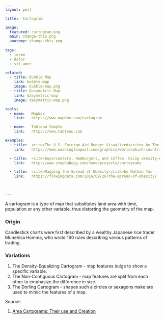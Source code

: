 ```yaml
---
layout: post

title:  Cartogram

image:
  featured: cartogram.png
  main: change-this.png
  anatomy: change-this.png
  
tags:
  - lorem
  - dolor
  - sit-amet

related:
  - title: Bubble Map
    link: bubble-map
    image: bubble-map.png
  - title: Dasymetric Map
    link: dasymetric-map
    image: dasymetric-map.png

tools:
  - name:   Mapbox
    link:   https://www.mapbox.com/cartogram

  - name:   Tableau Sample
    link:   https://www.tableau.com

examples:
  - title:  <cite>The U.S. Foreign Aid Budget Visualized</cite> by The Washington Post
    link:   https://www.washingtonpost.com/graphics/world/which-countries-get-the-most-foreign-aid/

  - title:  <cite>Supercenters, Hamburgers, and Coffee. Using density-equalizing cartograms to display the distribution of Walmarts, McDonalds, and Starbucks in the US</cite>by Steph Abegg
    link:   http://www.stephabegg.com/home/projects/cartograms

  - title:  <cite>Mapping the Spread of Obesity</cite>by Nathan Yau
    link:   https://flowingdata.com/2016/09/26/the-spread-of-obesity/
    
    

---
```


A cartogram is a type of map that substitutes land area with time, population or any other variable, thus distorting the geometry of the map.

<!--more-->

### Origin
Candlestick charts were first described by a wealthy Japanese rice trader Munehisa Homma, who wrote 160 rules describing various patterns of trading.

### Variations
1. The Density-Equalizing Cartogram - map features bulge to show a specific variable. 
2. The Non-Contiguous Cartogram - map features are split from each other to emphasize the difference in size.
3. The Dorling Cartogram - shapes such a circles or sexagons make are used to mimic the features of a map.

Source:
1. [Area Cartograms: Their use and Creation](http://www.dannydorling.org/wp-content/files/dannydorling_publication_id1448.pdf)

